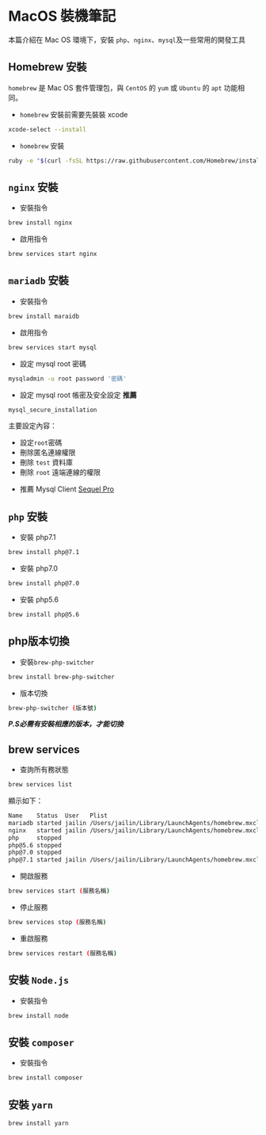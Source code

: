 # MacOS 裝機筆記

本篇介紹在 Mac OS 環境下，安裝  `php`、`nginx`、`mysql`及一些常用的開發工具

## Homebrew 安裝

`homebrew` 是 Mac OS 套件管理包，與 `CentOS` 的 `yum` 或 `Ubuntu` 的 `apt` 功能相同。

* `homebrew` 安裝前需要先裝裝 xcode
```bash
xcode-select --install
```

* `homebrew` 安裝
```bash
ruby -e "$(curl -fsSL https://raw.githubusercontent.com/Homebrew/install/master/install)"
```

## `nginx` 安裝

* 安裝指令
```bash
brew install nginx
```
* 啟用指令
```bash
brew services start nginx
```

## `mariadb` 安裝

* 安裝指令
```bash
brew install maraidb
```
* 啟用指令
```bash
brew services start mysql
```
* 設定 mysql root 密碼
```bash
mysqladmin -u root password '密碼'
```
* 設定 mysql root 帳密及安全設定 **推薦**
```bash
mysql_secure_installation
```
主要設定內容：
  - 設定`root`密碼
  - 刪除匿名連線權限
  - 刪除 `test` 資料庫
  - 刪除 `root` 遠端連線的權限


* 推薦 Mysql Client [Sequel Pro](https://www.sequelpro.com/)

## `php` 安裝

* 安裝 php7.1
```bash
brew install php@7.1
```
* 安裝 php7.0
```bash
brew install php@7.0
```
* 安裝 php5.6
```bash
brew install php@5.6
```

## php版本切換
* 安裝`brew-php-switcher`
```bash
brew install brew-php-switcher
```
* 版本切換
```bash
brew-php-switcher (版本號)
```
***P.S必需有安裝相應的版本，才能切換***

## brew services

* 查詢所有務狀態
```bash
brew services list
```
顯示如下：
```bash
Name    Status  User   Plist
mariadb started jailin /Users/jailin/Library/LaunchAgents/homebrew.mxcl.mariadb.plist
nginx   started jailin /Users/jailin/Library/LaunchAgents/homebrew.mxcl.nginx.plist
php     stopped        
php@5.6 stopped        
php@7.0 stopped        
php@7.1 started jailin /Users/jailin/Library/LaunchAgents/homebrew.mxcl.php@7.1.plist
```

* 開啟服務
```bash
brew services start (服務名稱)
```

* 停止服務
```bash
brew services stop (服務名稱)
```

* 重啟服務
```bash
brew services restart (服務名稱)
```

## 安裝 `Node.js`

* 安裝指令
```bash
brew install node
```

## 安裝 `composer`

* 安裝指令
```bash
brew install composer
```

## 安裝 `yarn`
```bash
brew install yarn
```
